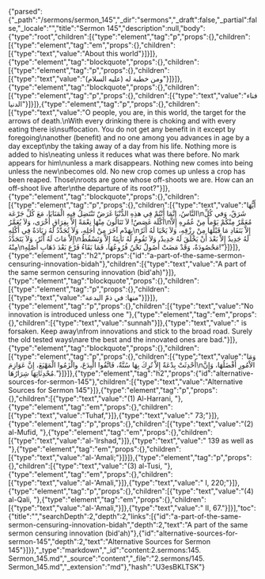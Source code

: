 {"parsed":{"_path":"/sermons/sermon_145","_dir":"sermons","_draft":false,"_partial":false,"_locale":"","title":"Sermon 145","description":null,"body":{"type":"root","children":[{"type":"element","tag":"p","props":{},"children":[{"type":"element","tag":"em","props":{},"children":[{"type":"text","value":"About this world"}]}]},{"type":"element","tag":"blockquote","props":{},"children":[{"type":"element","tag":"p","props":{},"children":[{"type":"text","value":"ومن خطبة له (عليه السلام)"}]}]},{"type":"element","tag":"blockquote","props":{},"children":[{"type":"element","tag":"p","props":{},"children":[{"type":"text","value":"فناء الدنيا"}]}]},{"type":"element","tag":"p","props":{},"children":[{"type":"text","value":"O people, you are, in this world, the target for the arrows of death.\nWith every drinking there is choking and with every eating there is\nsuffocation. You do not get any benefit in it except by foregoing\nanother (benefit) and no one among you advances in age by a day except\nby the taking away of a day from his life. Nothing more is added to his\neating unless it reduces what was there before. No mark appears for him\nunless a mark disappears. Nothing new comes into being unless the new\nbecomes old. No new crop comes up unless a crop has been reaped. Those\nroots are gone whose off-shoots we are. How can an off-shoot live after\nthe departure of its root?"}]},{"type":"element","tag":"blockquote","props":{},"children":[{"type":"element","tag":"p","props":{},"children":[{"type":"text","value":"أَيُّهَا النَّاسُ، إِنَّمَا أَنْتُمْ فِي هذِهِ الدُّنْيَا غَرَضٌ تَنْتَضِلُ فِيهِ الْمَنَايَا، مَعَ كُلِّ جَرْعَة\nشَرَقٌ، وَفي كُلِّ أَكْلَة غَصَصٌ! لاَ تَنَالُونَ مِنْهَا نِعْمَةً إِلاَّ بِفِرَاقِ أُخْرَى، وَلاَ يُعَمَّرُ\nمُعَمَّرٌ مِنْكُمْ يَوْماً مِنْ عُمُرِهِ إِلاَّ بِهَدْمِ آخَرَ مِنْ أَجَلِهِ، وَلاَ تُجَدَّدُ لَهُ زِيَادَةٌ فِي أَكْلِهِ\nإِلاَّ بَنَفَادِ مَا قَبْلَهَا مِنْ رِزْقِهِ، وَلاَ يَحْيَا لَهُ أَثَرٌ إِلاَّ مَاتَ لَهُ أَثَرٌ، وَلاَ يَتَجَدَّدُ\nلَهُ جَدِيدٌ إِلاَّ بَعْدَ أَنْ يَخْلَقَ لَهُ جَدِيدٌ، وَلاَ تَقُومُ لَهُ نَابِتَةٌ إِلاَّ وَتَسْقُطُ مِنْهُ\nمَحْصُودَةٌ، وَقَدْ مَضَتْ أُصُولٌ نَحْنُ فُرُوعُهَا، فَمَا بَقَاءُ فَرْع بَعْدَ ذَهَابِ أَصْلِهِ!"}]}]},{"type":"element","tag":"h2","props":{"id":"a-part-of-the-same-sermon-censuring-innovation-bidah"},"children":[{"type":"text","value":"A part of the same sermon censuring innovation (bid'ah)"}]},{"type":"element","tag":"blockquote","props":{},"children":[{"type":"element","tag":"p","props":{},"children":[{"type":"text","value":"منها: في ذمّ البدعة"}]}]},{"type":"element","tag":"p","props":{},"children":[{"type":"text","value":"No innovation is introduced unless one "},{"type":"element","tag":"em","props":{},"children":[{"type":"text","value":"sunnah"}]},{"type":"text","value":" is forsaken. Keep away\nfrom innovations and stick to the broad road. Surely the old tested ways\nare the best and the innovated ones are bad."}]},{"type":"element","tag":"blockquote","props":{},"children":[{"type":"element","tag":"p","props":{},"children":[{"type":"text","value":"وَمَا أُحْدِثَتْ بِدْعَةٌ إِلاَّ تُرِكَ بِهَا سُنَّةٌ، فَاتَّقُوا الْبِدَعَ، والْزَمُوا الْمَهْيَعَ، إِنَّ عَوَازِمَ\nالاْمُورِ أَفْضَلُهَا، وَإِنَّ مُحْدِثَاتِهَا شِرَارُهَا."}]}]},{"type":"element","tag":"h2","props":{"id":"alternative-sources-for-sermon-145"},"children":[{"type":"text","value":"Alternative Sources for Sermon 145"}]},{"type":"element","tag":"p","props":{},"children":[{"type":"text","value":"(1) Al-Harrani, "},{"type":"element","tag":"em","props":{},"children":[{"type":"text","value":"Tuhaf,"}]},{"type":"text","value":" 73;"}]},{"type":"element","tag":"p","props":{},"children":[{"type":"text","value":"(2) al-Mufid, "},{"type":"element","tag":"em","props":{},"children":[{"type":"text","value":"al-'Irshad,"}]},{"type":"text","value":" 139 as well as "},{"type":"element","tag":"em","props":{},"children":[{"type":"text","value":"al-'Amali;"}]}]},{"type":"element","tag":"p","props":{},"children":[{"type":"text","value":"(3) al-Tusi, "},{"type":"element","tag":"em","props":{},"children":[{"type":"text","value":"al-'Amali,"}]},{"type":"text","value":" I, 220;"}]},{"type":"element","tag":"p","props":{},"children":[{"type":"text","value":"(4) al-Qali, "},{"type":"element","tag":"em","props":{},"children":[{"type":"text","value":"al-'Amali,"}]},{"type":"text","value":" II, 67."}]}],"toc":{"title":"","searchDepth":2,"depth":2,"links":[{"id":"a-part-of-the-same-sermon-censuring-innovation-bidah","depth":2,"text":"A part of the same sermon censuring innovation (bid'ah)"},{"id":"alternative-sources-for-sermon-145","depth":2,"text":"Alternative Sources for Sermon 145"}]}},"_type":"markdown","_id":"content:2.sermons:145. Sermon_145.md","_source":"content","_file":"2.sermons/145. Sermon_145.md","_extension":"md"},"hash":"U3esBKLTSK"}